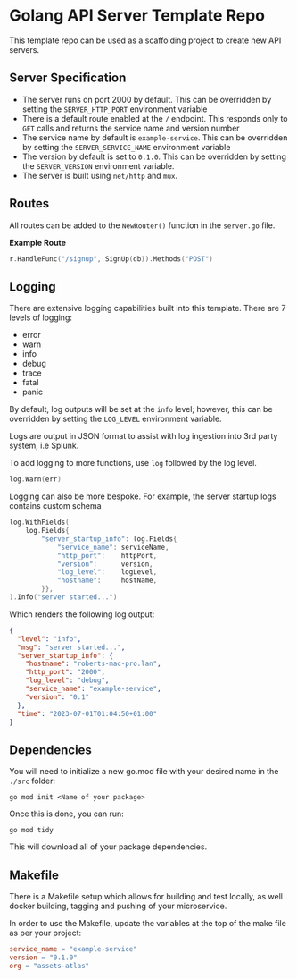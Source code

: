 # Golang API Server Template Repo

This template repo can be used as a scaffolding project to create new API servers.

## Server Specification

- The server runs on port 2000 by default. This can be overridden by setting the `SERVER_HTTP_PORT` environment variable
- There is a default route enabled at the `/` endpoint. This responds only to `GET` calls and returns the service name and version number
- The service name by default is `example-service`. This can be overridden by setting the `SERVER_SERVICE_NAME` environment variable
- The version by default is set to `0.1.0`. This can be overridden by setting the `SERVER_VERSION` environment variable.
- The server is built using `net/http` and `mux`.

## Routes

All routes can be added to the `NewRouter()` function in the `server.go` file.

**Example Route**

```go
r.HandleFunc("/signup", SignUp(db)).Methods("POST")
```

## Logging

There are extensive logging capabilities built into this template. There are 7 levels of logging:

- error
- warn
- info
- debug
- trace
- fatal
- panic

By default, log outputs will be set at the `info` level; however, this can be overridden by setting the `LOG_LEVEL` environment variable.

Logs are output in JSON format to assist with log ingestion into 3rd party system, i.e Splunk.

To add logging to more functions, use `log` followed by the log level.

```go
log.Warn(err)
```

Logging can also be more bespoke. For example, the server startup logs contains custom schema

```go
log.WithFields(
    log.Fields{
        "server_startup_info": log.Fields{
            "service_name": serviceName,
            "http_port":    httpPort,
            "version":      version,
            "log_level":    logLevel,
            "hostname":     hostName,
        }},
).Info("server started...")
```

Which renders the following log output:

```json
{
  "level": "info",
  "msg": "server started...",
  "server_startup_info": {
    "hostname": "roberts-mac-pro.lan",
    "http_port": "2000",
    "log_level": "debug",
    "service_name": "example-service",
    "version": "0.1"
  },
  "time": "2023-07-01T01:04:50+01:00"
}
```
## Dependencies

You will need to initialize a new go.mod file with your desired name in the `./src` folder:

```shell
go mod init <Name of your package>
```

Once this is done, you can run:

```shell
go mod tidy
```

This will download all of your package dependencies.

## Makefile

There is a Makefile setup which allows for building and test locally, as well docker building, tagging and pushing of your microservice.

In order to use the Makefile, update the variables at the top of the make file as per your project:

```makefile
service_name = "example-service"
version = "0.1.0"
org = "assets-atlas"

```